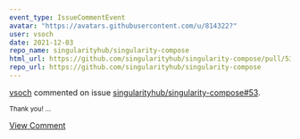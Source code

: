 ```yaml
---
event_type: IssueCommentEvent
avatar: "https://avatars.githubusercontent.com/u/814322?"
user: vsoch
date: 2021-12-03
repo_name: singularityhub/singularity-compose
html_url: https://github.com/singularityhub/singularity-compose/pull/53
repo_url: https://github.com/singularityhub/singularity-compose
---
```


<a href='https://github.com/vsoch' target='_blank'>vsoch</a> commented on issue <a href='https://github.com/singularityhub/singularity-compose/pull/53' target='_blank'>singularityhub/singularity-compose#53</a>.

<small>Thank you!...</small>

<a href='https://github.com/singularityhub/singularity-compose/pull/53' target='_blank'>View Comment</a>